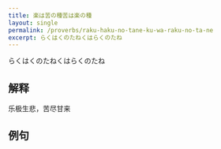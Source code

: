 ```yaml
---
title: 楽は苦の種苦は楽の種
layout: single
permalink: /proverbs/raku-haku-no-tane-ku-wa-raku-no-ta-ne
excerpt: らくはくのたねくはらくのたね
---
```


らくはくのたねくはらくのたね

## 解释

乐极生悲，苦尽甘来

## 例句

